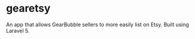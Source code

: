 # gearetsy
An app that allows GearBubble sellers to more easily list on Etsy. Built using Laravel 5.

